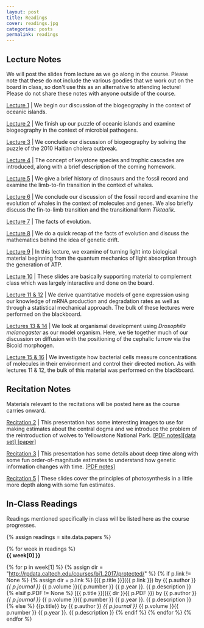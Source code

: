 ```yaml
---
layout: post
title: Readings
cover: readings.jpg
categories: posts
permalink: readings
---
```


## Lecture Notes

We will post the slides from lecture as we go along in the course. Please note
that these do not include the various goodies that we work out on the board in
class, so don't use this as an alternative to attending lecture! Please do not
share these notes with anyone outside of the course.

[Lecture 1](http://rpdata.caltech.edu/courses/bi1_2017/protected/Bi1_Sp2017_lec01_Biogeography_of_Oceanic_Islands.pdf) \| We begin our discussion of the biogeography in the context of  oceanic islands.

[Lecture 2](http://rpdata.caltech.edu/courses/bi1_2017/protected/Bi1_Sp2017_lec02_Biogeography_Pathogens.pdf) \| We finish up our puzzle of oceanic islands and examine biogeography in the context of microbial pathogens.

[Lecture 3](http://rpdata.caltech.edu/courses/bi1_2017/protected/Bi1_Sp2017_lec03_Biogeography_Pathogens_Continued.pdf) \| We conclude our discussion of biogeography by solving the puzzle of the 2010 Haitian cholera outbreak.

[Lecture 4](http://rpdata.caltech.edu/courses/bi1_2017/protected/Bi1_Sp2017_lec04_Trophic_Cascades.pdf) \| The concept of keystone species and trophic cascades are introduced, along with a brief description of the coming homework.

[Lecture 5](http://rpdata.caltech.edu/courses/bi1_2017/protected/Bi1_Sp2017_lec05_Fossil_Record.pdf) \| We give a brief history of dinosaurs and the fossil record and examine the limb-to-fin transition in the context of whales.

[Lecture 6](http://rpdata.caltech.edu/courses/bi1_2017/protected/Bi1_Sp2017_lec06_fossil_record_continued.pdf) \| We conclude our discussion of the fossil record
and examine the evolution of whales in the context of molecules and genes. We also briefly discuss the fin-to-limb transition and the transitional form *Tiktaalik*.

[Lecture 7](http://rpdata.caltech.edu/courses/bi1_2017/protected/Bi1_Sp2017_lec07_facts_of_evolution.pdf) \| The facts of evolution.


[Lecture 8](http://rpdata.caltech.edu/courses/bi1_2017/protected/Bi1_Sp2017_lec08_pop_gen.pdf) \| We do a quick recap of the facts of evolution and discuss
the mathematics behind the idea of genetic drift.

[Lecture 9](http://rpdata.caltech.edu/courses/bi1_2017/protected/Bi1_Sp2017_lec09_photosynthesis.pdf) \| In this lecture, we examine of turning light into biological material beginning from the quantum mechanics of light absorption through the generation of ATP.

[Lecture 10](http://rpdata.caltech.edu/courses/bi1_2017/protected/Bi1_Sp2017_lec10_eating_sugar.pdf) \| These slides are basically supporting material to complement class which was largely interactive and done on the board.

[Lecture 11 & 12](http://rpdata.caltech.edu/courses/bi1_2017/protected/Bi1_Sp2017_lec11-12_gene_regulation.pdf) \| We derive quantitative models of gene expression using our knowledge of mRNA production and degradation rates as well as through a statistical mechanical approach. The bulk of these lectures were performed on the blackboard.

[Lectures 13 & 14](http://rpdata.caltech.edu/courses/bi1_2017/protected/Bi1_Sp2017_lec13-14_body_plan.pdf) \| We look at organismal development using *Drosophila melanogaster* as our model organism. Here, we tie together much of our discussion on diffusion with the positioning of the cephalic furrow via the Bicoid morphogen.

[Lecture 15 & 16](http://rpdata.caltech.edu/courses/bi1_2017/protected/Bi1_Sp2017_lec15-16_chemotaxis.pdf) \| We investigate how bacterial cells measure concentrations of molecules in their environment and control their directed motion. As with lectures 11 & 12, the bulk of this material was performed on the blackboard.

## Recitation Notes
Materials relevant to the recitations will be posted here as the course carries
onward.

[Recitation 2](http://rpdata.caltech.edu/courses/bi1_2017/protected/Bi1_Sp2017_rec02_central_dogma.pdf) \| This presentation has some interesting images to use for
making estimates about the central dogma and we introduce the problem of
the reintroduction of wolves to Yellowstone National Park. [\[PDF notes\]](http://rpdata.caltech.edu/courses/bi1_2017/protected/Bi1_Sp2017_rec02_central_dogma_notes.pdf)[\[data set\]](http://rpdata.caltech.edu/courses/bi1_2017/data/yellowstone.zip)[ \[paper\]](http://rpdata.caltech.edu/courses/bi1_2017/protected/Goldberg2014.pdf)


[Recitation 3](http://rpdata.caltech.edu/courses/bi1_2017/protected/Bi1_Sp2017_rec03_deep_time.pdf) \| This presentation has some details about deep time along with some fun order-of-magnitude estimates to understand how genetic information changes with time. [\[PDF notes\]](http://rpdata.caltech.edu/courses/bi1_2017/protected/Bi1_Sp2017_rec03_deep_time_notes.pdf)

[Recitation 5](http://rpdata.caltech.edu/bi1_2017/protected/Bi1_Sp2017_rec05_photosynthesis.pdf) \| These slides cover the principles of photosynthesis in a little more depth along with some fun estimates.

## In-Class Readings

Readings mentioned specifically in class will be listed here as the course progresses.


{% assign readings = site.data.papers %}

{% for week in readings %}
<span style="display: block; font-weight: 500"> <b>{{ week[0] }}</b></span>

{% for p in week[1] %}
{% assign dir = "http://rpdata.caltech.edu/courses/bi1_2017/protected/" %}
{% if p.link != None %}
{% assign dir = p.link %}
[{{ p.title }}]({{ p.link }}) by {{ p.author }} *{{ p.journal }}* {{ p.volume }}{{ p.number }} {{ p.year }}. {{ p.description }}
{% elsif p.PDF != None %}
[{{ p.title }}]({{ dir }}{{ p.PDF }}) by {{ p.author }} *{{ p.journal }}* {{ p.volume }}{{ p.number }} {{ p.year }}. {{ p.description }}
{% else %}
{{p.title}} by {{ p.author }} *{{ p.journal }}* {{ p.volume }}{{ p.number }} {{ p.year }}. {{ p.description }}
{% endif %}
{% endfor %}
{% endfor %}
